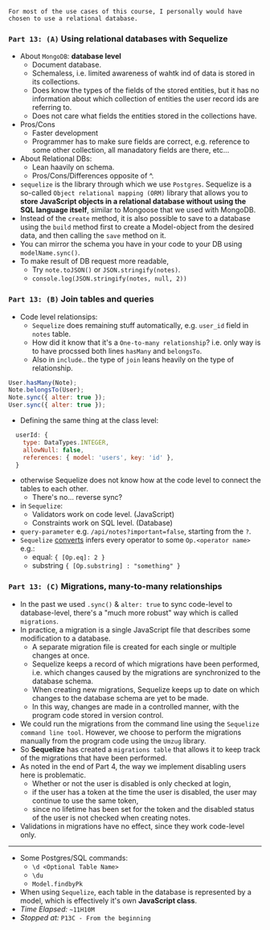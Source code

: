 ```
For most of the use cases of this course, I personally would have chosen to use a relational database.
```

### `Part 13: (A)` Using relational databases with Sequelize

- About `MongoDB`: **database level**
  - Document database.
  - Schemaless, i.e. limited awareness of wahtk ind of data is stored in its collections.
  - Does know the types of the fields of the stored entities, but it has no information about which collection of entities the user record ids are referring to.
  - Does not care what fields the entities stored in the collections have.
- Pros/Cons
  - Faster development
  - Programmer has to make sure fields are correct, e.g. reference to some other collection, all manadatory fields are there, etc...
- About Relational DBs:
  - Lean haavily on schema.
  - Pros/Cons/Differences opposite of ^.
- `sequelize` is the library through which we use `Postgres`. Sequelize is a so-called `Object relational mapping (ORM)` library that allows you to **store JavaScript objects in a relational database without using the SQL language itself**, similar to Mongoose that we used with MongoDB.
- Instead of the `create` method, it is also possible to save to a database using the `build` method first to create a Model-object from the desired data, and then calling the `save` method on it.
- You can mirror the schema you have in your code to your DB using `modelName.sync()`.
- To make result of DB request more readable,
  - Try `note.toJSON()` or `JSON.stringify(notes)`.
  - `console.log(JSON.stringify(notes, null, 2))`

### `Part 13: (B)` Join tables and queries

- Code level relationsips:
  - `Sequelize` does remaining stuff automatically, e.g. `user_id` field in `notes` table.
  - How did it know that it's a `One-to-many relationship`? i.e. only way is to have procssed both lines `hasMany` and `belongsTo`.
  - Also in `include`.. the type of `join` leans heavily on the type of relationship.

```js
User.hasMany(Note);
Note.belongsTo(User);
Note.sync({ alter: true });
User.sync({ alter: true });
```

- Defining the same thing at the class level:

```js
  userId: {
    type: DataTypes.INTEGER,
    allowNull: false,
    references: { model: 'users', key: 'id' },
  }
```

- otherwise Sequelize does not know how at the code level to connect the tables to each other.
  - There's no... reverse sync?
- in `Sequelize`:
  - Validators work on code level. (JavaScript)
  - Constraints work on SQL level. (Database)
- `query-parameter` e.g. `/api/notes?important=false`, starting from the `?`.
- `Sequelize` [converts](https://sequelize.org/docs/v6/core-concepts/model-querying-basics/#operators) infers every operator to some `Op.<operator name>` e.g.:
  - equal: `{ [Op.eq]: 2 }`
  - substring `{ [Op.substring] : "something" }`

### `Part 13: (C)` Migrations, many-to-many relationships

- In the past we used `.sync()` & `alter: true` to sync code-level to database-level, there's a "much more robust" way which is called `migrations`.
- In practice, a migration is a single JavaScript file that describes some modification to a database.
  - A separate migration file is created for each single or multiple changes at once.
  - Sequelize keeps a record of which migrations have been performed, i.e. which changes caused by the migrations are synchronized to the database schema.
  - When creating new migrations, Sequelize keeps up to date on which changes to the database schema are yet to be made.
  - In this way, changes are made in a controlled manner, with the program code stored in version control.
- We could run the migrations from the command line using the `Sequelize command line tool`. However, we choose to perform the migrations manually from the program code using the `Umzug` library.
- So **Sequelize** has created a `migrations table` that allows it to keep track of the migrations that have been performed.
- As noted in the end of Part 4, the way we implement disabling users here is problematic.
  - Whether or not the user is disabled is only checked at login,
  - if the user has a token at the time the user is disabled, the user may continue to use the same token,
  - since no lifetime has been set for the token and the disabled status of the user is not checked when creating notes.
- Validations in migrations have no effect, since they work code-level only.

---

- Some Postgres/SQL commands:
  - `\d <Optional Table Name>`
  - `\du`
  - `Model.findbyPk`
- When using `Sequelize`, each table in the database is represented by a model, which is effectively it's own **JavaScript class**.
- _Time Elapsed:_ `~11H10M`
- _Stopped at:_ `P13C - From the beginning`

